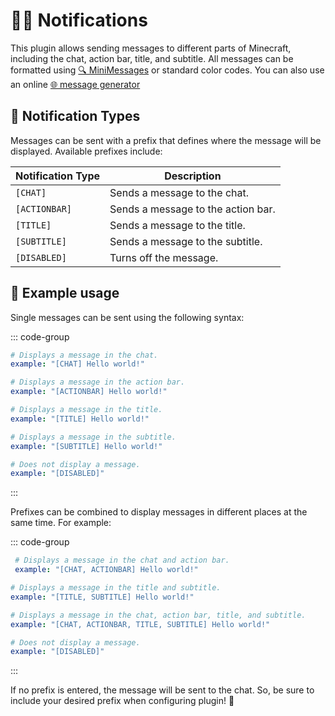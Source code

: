 # 💬🔔 Notifications

This plugin allows sending messages to different parts of Minecraft, including the chat, action bar, title, and
subtitle. All messages can be formatted using [🔍 MiniMessages](https://docs.adventure.kyori.net/minimessage/format.html) or standard color codes. You can also
use an online [🌐 message generator](https://webui.adventure.kyori.net/)

## 📌 Notification Types 

Messages can be sent with a prefix that defines where the message will be displayed. Available prefixes include:

| Notification Type | Description                        |
|-------------------|------------------------------------|
| `[CHAT]`          | Sends a message to the chat.       |
| `[ACTIONBAR]`     | Sends a message to the action bar. |
| `[TITLE]`         | Sends a message to the title.      |
| `[SUBTITLE]`      | Sends a message to the subtitle.   |
| `[DISABLED]`      | Turns off the message.             |

## 📝 Example usage

Single messages can be sent using the following syntax:

::: code-group

```yaml [CHAT]
# Displays a message in the chat.
example: "[CHAT] Hello world!"
```

```yaml [ACTIONBAR]
# Displays a message in the action bar.
example: "[ACTIONBAR] Hello world!"
```

```yaml [TITLE]
# Displays a message in the title.
example: "[TITLE] Hello world!"
```

```yaml [SUBTITLE]
# Displays a message in the subtitle.
example: "[SUBTITLE] Hello world!"
```

```yaml [DISABLED]
# Does not display a message.
example: "[DISABLED]" 
```

:::

Prefixes can be combined to display messages in different places at the same time. For example:

::: code-group

```yaml [CHAT + ACTIONBAR]
 # Displays a message in the chat and action bar.
 example: "[CHAT, ACTIONBAR] Hello world!"
```

```yaml [TITLE + SUBTITLE]
# Displays a message in the title and subtitle.
example: "[TITLE, SUBTITLE] Hello world!" 
```

```yaml [CHAT + ACTIONBAR + TITLE + SUBTITLE]
# Displays a message in the chat, action bar, title, and subtitle.
example: "[CHAT, ACTIONBAR, TITLE, SUBTITLE] Hello world!" 
```

```yaml [DISABLED]
# Does not display a message.
example: "[DISABLED]" 
```

:::

If no prefix is entered, the message will be sent to the chat. So, be sure to include your desired prefix when configuring plugin! 🙌